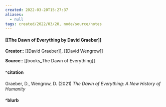```yaml
---
created: 2022-03-20T15:27:37 
aliases:
  - null
tags: created/2022/03/20, node/source/notes
---
```


#### [[The Dawn of Everything by David Graeber]]
**Creator**:: [[David Graeber]], [[David Wengrow]]
 
**Source**:: [[books_The Dawn of Everything]]

#### ^citation
Graeber, D., Wengrow, D. (2021) *The Dawn of Everything: A New History of Humanity*

#### ^blurb
